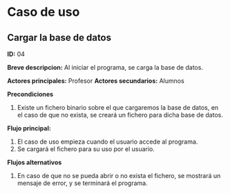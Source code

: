 # Caso de uso

## Cargar la base de datos

**ID:** 04

**Breve descripcion:** Al iniciar el programa, se carga la base de datos.

**Actores principales:** Profesor
**Actores secundarios:** Alumnos

**Precondiciones**
1. Existe un fichero binario sobre el que cargaremos la base de datos, en el caso de que no exista, se creará un fichero para dicha base de datos.

**Flujo principal:**
1. El caso de uso empieza cuando el usuario accede al programa.
2. Se cargará el fichero para su uso por el usuario. 

**Flujos alternativos**
1. En caso de que no se pueda abrir o no exista el fichero, se mostrará un mensaje de error, y se terminará el programa.
